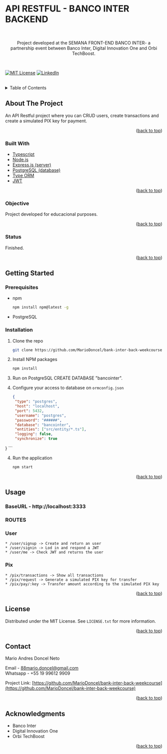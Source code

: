 <!-- TITLE -->
<h1> API RESTFUL - BANCO INTER BACKEND </h1> <br>
<div align="center">

Project developed at the SEMANA FRONT-END BANCO INTER- a partnership event between Banco Inter, Digital Innovation One and Orbi TechBoost.
</div><br>  

<!-- 
[![Contributors][contributors-shield]][contributors-url]
[![Forks][forks-shield]][forks-url]
[![Stargazers][stars-shield]][stars-url]
[![Issues][issues-shield]][issues-url] 
-->
[![MIT License][license-shield]](https://github.com/MarioDoncel/bank-inter-back-weekcourse/blob/main/LICENSE)
[![LinkedIn][linkedin-shield]](https://www.linkedin.com/in/marioadoncel/)


<br />


<!-- TABLE OF CONTENTS -->
<details>
  <summary>Table of Contents</summary>
  <ol>
    <li>
      <a href="#about-the-project">About The Project</a>
      <ul>
        <li><a href="#built-with">Built With</a></li>
        <li><a href="#objective">Objective</a></li>
        <li><a href="#status">Status</a></li>
      </ul>
    </li>
    <li>
      <a href="#getting-started">Getting Started</a>
      <ul>
        <li><a href="#prerequisites">Prerequisites</a></li>
        <li><a href="#installation">Installation</a></li>
      </ul>
    </li>
    <li><a href="#usage">Usage</a></li>
    <li><a href="#license">License</a></li>
    <li><a href="#contact">Contact</a></li>
    <li><a href="#acknowledgments">Acknowledgments</a></li>
  </ol>
</details>


<!-- ABOUT THE PROJECT -->
## About The Project
An API Restful project where you can CRUD users, create transactions and create a simulated PIX key for payment. 

<p align="right">(<a href="#top">back to top</a>)</p>


### Built With

<!-- This section should list any major frameworks/libraries used to bootstrap your project. Leave any add-ons/plugins for the acknowledgements section. Here are a few examples. -->
* [Typescript](https://www.typescriptlang.org/)
* [Node.js](https://nodejs.org/)
* [Express.js (server)](https://expressjs.com/)
* [PostgreSQL (database)](https://www.postgresql.org/)
* [Type ORM](https://typeorm.io/#/)
* [JWT](https://www.npmjs.com/package/jsonwebtoken)

<!-- 
* [Next.js](https://nextjs.org/)
* [React.js](https://reactjs.org/)
* [Vue.js](https://vuejs.org/)
* [Angular](https://angular.io/)
* [Svelte](https://svelte.dev/)
* [Laravel](https://laravel.com)
* [Bootstrap](https://getbootstrap.com)
* [JQuery](https://jquery.com)
 -->
<p align="right">(<a href="#top">back to top</a>)</p>

### Objective

Project developed for educacional purposes.
<p align="right">(<a href="#top">back to top</a>)</p>

### Status

Finished.
<p align="right">(<a href="#top">back to top</a>)</p>

<!-- GETTING STARTED -->
## Getting Started

### Prerequisites

<!-- This is an example of how to list things you need to use the software and how to install them. -->
* npm
  ```sh
  npm install npm@latest -g
  ```
* PostgreSQL

### Installation

<!-- _Below is an example of how you can instruct your audience on installing and setting up your app. This template doesn't rely on any external dependencies or services._
 -->

1. Clone the repo
   ```sh
   git clone https://github.com/MarioDoncel/bank-inter-back-weekcourse
   ```
2. Install NPM packages
   ```sh
   npm install
   ```
3. Run on PostgreSQL CREATE DATABASE "bancointer".

4. Configure your access to database on  `ormconfig.json`

   ```json
   {
    "type": "postgres",
    "host": "localhost",
    "port": 5432,
    "username": "postgres",
    "password": "######",
    "database": "bancointer",
    "entities": ["src/entity/*.ts"],
    "logging": false,
    "synchronize": true
}
    ```
    
4. Run the application
    ```js
    npm start
    ```

<p align="right">(<a href="#top">back to top</a>)</p>


<!-- USAGE EXAMPLES -->
## Usage

### BaseURL - http://localhost:3333

### ROUTES

### User
    * /user/signup -> Create and return an user 
    * /user/signin -> Lod in and respond a JWT
    * /user/me -> Check JWT and returns the user

 ### Pix
    * /pix/transactions -> Show all transactions
    * /pix/request -> Generate a simulated PIX key for transfer
    * /pix/pay/:key -> Transfer amount according to the simulated PIX key

<p align="right">(<a href="#top">back to top</a>)</p>


<!-- LICENSE -->
## License

Distributed under the MIT License. See `LICENSE.txt` for more information.

<p align="right">(<a href="#top">back to top</a>)</p>


<!-- CONTACT -->
## Contact

Mario Andres Doncel Neto  

Email - 88mario.doncel@gmail.com <br>
Whatsapp - +55 19 99612 9909

Project Link: [https://github.com/MarioDoncel/bank-inter-back-weekcourse](https://github.com/MarioDoncel/bank-inter-back-weekcourse)

<p align="right">(<a href="#top">back to top</a>)</p>


<!-- ACKNOWLEDGMENTS -->
## Acknowledgments

* Banco Inter
* Digital Innovation One 
* Orbi TechBoost

<p align="right">(<a href="#top">back to top</a>)</p>



<!-- MARKDOWN LINKS & IMAGES -->
<!-- https://www.markdownguide.org/basic-syntax/#reference-style-links -->
[contributors-shield]: https://img.shields.io/github/contributors/othneildrew/Best-README-Template.svg?style=for-the-badge
[contributors-url]: https://github.com/othneildrew/Best-README-Template/graphs/contributors
[forks-shield]: https://img.shields.io/github/forks/othneildrew/Best-README-Template.svg?style=for-the-badge
[forks-url]: https://github.com/othneildrew/Best-README-Template/network/members
[stars-shield]: https://img.shields.io/github/stars/othneildrew/Best-README-Template.svg?style=for-the-badge
[stars-url]: https://github.com/othneildrew/Best-README-Template/stargazers
[issues-shield]: https://img.shields.io/github/issues/othneildrew/Best-README-Template.svg?style=for-the-badge
[issues-url]: https://github.com/othneildrew/Best-README-Template/issues
[license-shield]: https://img.shields.io/github/license/othneildrew/Best-README-Template.svg?style=for-the-badge
[license-url]: https://github.com/othneildrew/Best-README-Template/blob/master/LICENSE.txt
[linkedin-shield]: https://img.shields.io/badge/-LinkedIn-black.svg?style=for-the-badge&logo=linkedin&colorB=555
[linkedin-url]: https://linkedin.com/in/othneildrew
[product-screenshot]: images/screenshot.png

